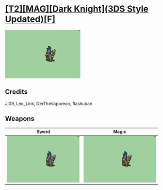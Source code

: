 # [\[T2\]\[MAG\]\[Dark Knight\]\(3DS Style Updated\)\[F\]](../%5BT2%5D%5BMAG%5D%5BDark%20Knight%5D(3DS%20Style%20Updated)%5BF%5D)

<img src="./1.%20Sword/Sword_000.png" alt="[T2][MAG][Dark Knight](3DS Style Updated)[F] standing" />

## Credits

Jj09, Leo_Link, DerTheVaporeon, flashuban

## Weapons


|Sword |Magic |
|  :---: | :---: |
| <img alt="Sword animation" src="./1.%20Sword/Sword.gif" /> | <img alt="Magic animation" src="./6.%20Magic/Magic.gif" /> |
